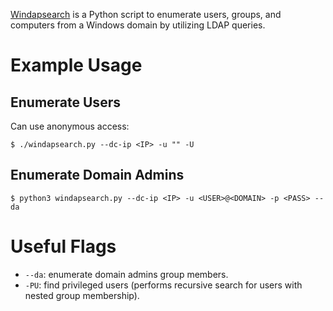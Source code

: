 [Windapsearch](https://github.com/ropnop/windapsearch) is a Python script to enumerate users, groups, and computers from a Windows domain by utilizing LDAP queries.
# Example Usage
## Enumerate Users
Can use anonymous access:
```shell-session
$ ./windapsearch.py --dc-ip <IP> -u "" -U
```
## Enumerate Domain Admins
```shell-session
$ python3 windapsearch.py --dc-ip <IP> -u <USER>@<DOMAIN> -p <PASS> --da
```
# Useful Flags
- `--da`: enumerate domain admins group members.
- `-PU`: find privileged users (performs recursive search for users with nested group membership). 